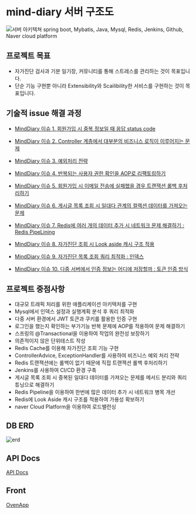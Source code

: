 
# mind-diary 서버 구조도
![서버 아키텍쳐](https://user-images.githubusercontent.com/29730565/147021123-58b873b7-b901-41d9-b03f-f91993e25123.png)
spring boot, Mybatis, Java, Mysql,  Redis, Jenkins, Github, Naver cloud platform

## 프로젝트 목표
* 자가진단 검사과 기분 일기장, 커뮤니티를 통해 스트레스를 관리하는 것이 목표입니다.
* 단순 기능 구현뿐 아니라 Extensibility와 Scailibility한 서비스를 구현하는 것이 목표입니다.

## 기술적 issue 해결 과정

* [MindDiary 이슈 1. 회원가입 시 중복 정보일 때 응답 status code](https://velog.io/@meme2367/MindDiary-%EC%9D%B4%EC%8A%88-1-%ED%9A%8C%EC%9B%90%EA%B0%80%EC%9E%85-%EC%8B%9C-%EC%A4%91%EB%B3%B5-%EC%A0%95%EB%B3%B4%EC%9D%BC-%EB%95%8C-%EC%9D%91%EB%8B%B5-status-code)


* [MindDiary 이슈 2. Controller 계층에서 대부분의 비즈니스 로직이 이루어지는 문제](https://velog.io/@meme2367/MindDiary-%EC%9D%B4%EC%8A%88-2-Controller-%EA%B3%84%EC%B8%B5%EC%97%90%EC%84%9C-%EB%8C%80%EB%B6%80%EB%B6%84%EC%9D%98-%EB%B9%84%EC%A6%88%EB%8B%88%EC%8A%A4-%EB%A1%9C%EC%A7%81%EC%9D%B4-%EC%9D%B4%EB%A3%A8%EC%96%B4%EC%A7%80%EB%8A%94-%EB%AC%B8%EC%A0%9C)

* [MindDiary 이슈 3. 예외처리 전략](https://velog.io/@meme2367/MindDiary-%EC%9D%B4%EC%8A%88-3.-%EC%98%88%EC%99%B8%EC%B2%98%EB%A6%AC-%EC%A0%84%EB%9E%B5)

* [MindDiary 이슈 4. 반복되는 사용자 권한 확인을 AOP로 리팩토링하기](https://velog.io/@meme2367/MindDiary-%EC%9D%B4%EC%8A%88-4.-%EB%B0%98%EB%B3%B5%EB%90%98%EB%8A%94-%EC%82%AC%EC%9A%A9%EC%9E%90-%EA%B6%8C%ED%95%9C-%ED%99%95%EC%9D%B8%EC%9D%84-AOP%EB%A1%9C-%EB%A6%AC%ED%8C%A9%ED%86%A0%EB%A7%81%ED%95%98%EA%B8%B0)

* [MindDiary 이슈 5. 회원가입 시 이메일 전송에 실패했을 경우 트랜잭션 롤백 후처리하기](https://velog.io/@meme2367/MindDiary-%EC%9D%B4%EC%8A%88-5.-%ED%9A%8C%EC%9B%90%EA%B0%80%EC%9E%85-%EC%8B%9C-%EC%9D%B4%EB%A9%94%EC%9D%BC-%EC%A0%84%EC%86%A1%EC%97%90-%EC%8B%A4%ED%8C%A8%ED%96%88%EC%9D%84-%EA%B2%BD%EC%9A%B0-%ED%8A%B8%EB%9E%9C%EC%9E%AD%EC%85%98-%EB%A1%A4%EB%B0%B1-%ED%9B%84%EC%B2%98%EB%A6%AC%ED%95%98%EA%B8%B0)

* [MindDiary 이슈 6. 게시글 목록 조회 시 일대다 관계의 컬렉션 데이터를 가져오는 문제](https://velog.io/@meme2367/MindDiary-%EC%9D%B4%EC%8A%88-6.-%EA%B2%8C%EC%8B%9C%EA%B8%80-%EB%AA%A9%EB%A1%9D-%EC%A1%B0%ED%9A%8C-%EC%8B%9C-%EC%9D%BC%EB%8C%80%EB%8B%A4-%EA%B4%80%EA%B3%84%EC%9D%98-%EC%BB%AC%EB%A0%89%EC%85%98-%EB%8D%B0%EC%9D%B4%ED%84%B0%EB%A5%BC-%EA%B0%80%EC%A0%B8%EC%98%A4%EB%8A%94-%EB%AC%B8%EC%A0%9C)

* [ MindDiary  이슈 7. Redis에 여러 개의 데이터 추가 시 네트워크 문제 해결하기 : Redis PipeLining](https://velog.io/@meme2367/MindDiary-%EC%9D%B4%EC%8A%88-7.-Redis%EC%97%90-%EC%97%AC%EB%9F%AC-%EA%B0%9C%EC%9D%98-%EB%8D%B0%EC%9D%B4%ED%84%B0-%EC%B6%94%EA%B0%80-%EC%8B%9C-%EB%84%A4%ED%8A%B8%EC%9B%8C%ED%81%AC-%EB%AC%B8%EC%A0%9C-%ED%95%B4%EA%B2%B0%ED%95%98%EA%B8%B0-Redis-PipeLining)

* [ MindDiary  이슈 8. 자가진단 조회 시 Look aside 캐시 구조 적용](https://velog.io/@meme2367/MindDiary-%EC%9D%B4%EC%8A%88-8.-%EC%9E%90%EA%B0%80%EC%A7%84%EB%8B%A8-%EA%B4%80%EB%A0%A8-Cache-miss-%ED%95%B4%EA%B2%B0%EC%9D%84-%EC%9C%84%ED%95%B4-Look-aside-%EA%B5%AC%EC%A1%B0-%EC%A0%81%EC%9A%A9)

* [ MindDiary  이슈 9. 자가진단 목록 조회 쿼리 최적화 : 인덱스](https://velog.io/@meme2367/MindDiary-%EC%9D%B4%EC%8A%88-9.-%ED%8E%98%EC%9D%B4%EC%A7%80-%EC%B2%98%EB%A6%AC%EC%8B%9C-ORDER-BY-..-LIMIT-%EC%BF%BC%EB%A6%AC-%EC%B5%9C%EC%A0%81%ED%99%94)

* [ MindDiary  이슈 10. 다중 서버에서 인증 정보는 어디에 저장할까 : 토큰 인증 방식](https://velog.io/@meme2367/MindDiary-%EC%9D%B4%EC%8A%88-10.-%EB%8B%A4%EC%A4%91-%EC%84%9C%EB%B2%84%EC%97%90%EC%84%9C-%EC%9D%B8%EC%A6%9D-%EC%A0%95%EB%B3%B4%EB%8A%94-%EC%96%B4%EB%94%94%EC%97%90-%EC%A0%80%EC%9E%A5%ED%95%A0%EA%B9%8C-JWT-%ED%86%A0%ED%81%B0)


## 프로젝트 중점사항
* 대규모 트래픽 처리를 위한 애플리케이션 아키텍처를 구현
* Mysql에서 인덱스 설정과 실행계획 분석 후 쿼리 최적화
* 다중 서버 환경에서 JWT 토큰과 쿠키를 활용한 인증 구현
* 로그인을 했는지 확인하는 부가기능 반복 문제에 AOP를 적용하여 문제 해결하기
* 스프링의 @Transactional을 이용하여 작업의 완전성 보장하기
* 의존적이지 않은 단위테스트 작성
* Redis Cache를 이용해 자가진단 조회 기능 구현
* ControllerAdvice, ExceptionHandler를 사용하여 비즈니스 예외 처리 전략
* Redis 트랜잭션에는 롤백이 없기 때문에 직접 트랜잭션 롤백 후처리하기
* Jenkins를 사용하여 CI/CD 환경 구축
* 게시글 목록 조회 시 중복된 일대다 데이터를 가져오는 문제를 메서드 분리와 쿼리 튜닝으로 해결하기
* Redis Pipeline을 이용하여 한번에 많은 데이터 추가 시 네트워크 병목 개선
* Redis에 Look Aside 캐시 구조를 적용하여 가용성 확보하기
* naver Cloud Platform을 이용하여 로드밸런싱



## DB ERD
![erd](https://user-images.githubusercontent.com/29730565/147660055-1441303d-8601-45db-ab0e-0475d3b9badd.png)

## API Docs
[API Docs](https://meme2367.notion.site/API-1-9309f14a7cfd4396a7283c9dbf58f38f)

## Front
[OvenApp](https://ovenapp.io/view/wuU5O3u53xaMuUPLNQwZxwDTPvJ3J1lv/)
